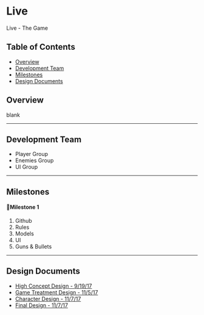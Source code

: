# Live
Live - The Game

## Table of Contents
* [Overview](https://github.com/sunzhaoyuan/Live#overview)
* [Development Team](https://github.com/sunzhaoyuan/Live#development-team)
* [Milestones](https://github.com/sunzhaoyuan/Live#milestones)
* [Design Documents](https://github.com/sunzhaoyuan/Live#design-documents)

## Overview
blank

---
## Development Team
* Player Group</br>
* Enemies Group</br>
* UI Group</br>

---
## Milestones
#### Milestone 1
1. Github
1. Rules
1. Models
1. UI
1. Guns & Bullets


---
## Design Documents
* [High Concept Design - 9/19/17](https://docs.google.com/document/d/1wpCacdMKBbEnP7Ra4wrHOTLAepqJmuKE0NaDb579ZYA/edit?usp=sharing)
* [Game Treatment Design - 11/5/17](https://docs.google.com/document/d/1PL06Ba9SCAM4YcWFtEPHgGMdMnZQ6wuJPBbWjuayb7g/edit?usp=sharing)
* [Character Design - 11/7/17](https://docs.google.com/document/d/1rhAnjwBi9XFK3qNYZqG6ZR5dG5z6DB8nasxMySo00-E/edit?usp=sharing)
* [Final Design - 11/7/17](https://docs.google.com/document/d/1yfWS-Z8lqHRV7tB4DJ-dMIYFNMJmhzzkXY5vvijHF94/edit?usp=sharing)
